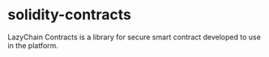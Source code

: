 # solidity-contracts
LazyChain Contracts is a library for secure smart contract developed to use in the platform.
